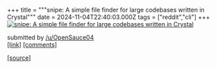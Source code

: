 +++
title = """snipe: A simple file finder for large codebases written in Crystal"""
date = 2024-11-04T22:40:03.000Z
tags = ["reddit","cli"]
+++
[![snipe: A simple file finder for large codebases written in Crystal](https://external-preview.redd.it/eHZoYWU3bXBweXlkMeWsMDjaXDTlT7B8Z1D3OZSXHfJ-pcTcKP-YWazdoxXN.png?width=640&crop=smart&auto=webp&s=5522a1c6be81d7c6e3267429e0963c37015b6440 "snipe: A simple file finder for large codebases written in Crystal")](https://www.reddit.com/r/commandline/comments/1gjrid2/snipe_a_simple_file_finder_for_large_codebases/)

submitted by [/u/OpenSauce04](https://www.reddit.com/user/OpenSauce04)  
[\[link\]](https://v.redd.it/lwamm8mppyyd1) [\[comments\]](https://www.reddit.com/r/commandline/comments/1gjrid2/snipe_a_simple_file_finder_for_large_codebases/)

[[source]](https://www.reddit.com/r/commandline/comments/1gjrid2/snipe_a_simple_file_finder_for_large_codebases/)
